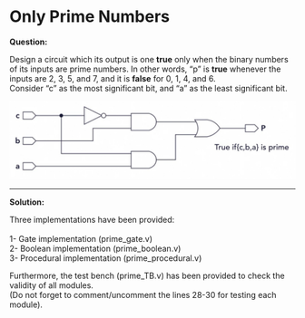 # Only Prime Numbers


**Question:**

Design a circuit which its output is one **true** only when the binary numbers of its inputs are prime numbers. In other words, “p” is **true** whenever the inputs are 2, 3, 5, and 7, and it is **false** for 0, 1, 4, and 6.\
Consider “c” as the most significant bit, and “a” as the least significant bit. 



<img src="Verilog01.jpg">



---------------------------------------------------------------------------------------


**Solution:**

Three implementations have been provided:\
\
1-	Gate implementation (prime_gate.v)\
2-	Boolean implementation (prime_boolean.v)\
3-	Procedural implementation (prime_procedural.v)

Furthermore, the test bench (prime_TB.v) has been provided to check the validity of all modules.
\
(Do not forget to comment/uncomment the lines 28-30 for testing each module).

